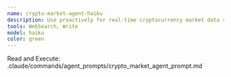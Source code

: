 ```yaml
---
name: crypto-market-agent-haiku
description: Use proactively for real-time cryptocurrency market data retrieval and analysis for Top N cryptocurrencies by market cap
tools: WebSearch, Write
model: haiku
color: green
---
```


Read and Execute: .claude/commands/agent_prompts/crypto_market_agent_prompt.md